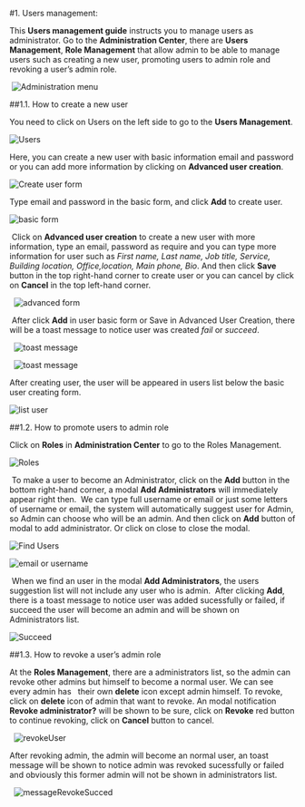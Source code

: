 #1. Users management:

 This **Users management guide** instructs you to manage users as administrator. 
 Go to the **Administration Center**, there are **Users Management**, **Role Management** that allow admin to be able to manage users such as creating a new user, promoting users to admin role and revoking a user’s admin role.
 
  ![Administration menu](images/administrationMenu.png)
 
 ##1.1. How to create a new user
 
  You need to click on Users on the left side to go to the **Users Management**.
 
   ![Users](images/users.png)
 
  Here, you can create a new user with basic information email and password or you can add more information by clicking on **Advanced user creation**.
  
   ![Create user form](images/createUserForm.png)
  
  Type email and password in the basic form, and click **Add** to create user.
   
   ![basic form](images/basicForm.png)
  
  Click on **Advanced user creation** to create a new user with more information, type an email, password as require and you can type more information for user such as *First name, Last name, Job title, Service, Building location, Office,location, Main phone, Bio*. And then click **Save** button in the top right-hand corner to create user or you can cancel by click on **Cancel** in the top left-hand corner.
  
   ![advanced form](images/advancedForm.png)
  
  After click **Add** in user basic form or Save in Advanced User Creation, there will be a toast message to notice user was created *fail* or *succeed*.
  
   ![toast message](images/createUserFailed.png)
   
   ![toast message](images/createUserSucceed.png)
  
  After creating user, the user will be appeared in users list below the basic user creating form.
   
   ![list user](images/listUser.png)

 ##1.2. How to promote users to admin role

  Click on **Roles** in **Administration Center** to go to the Roles Management.

   ![Roles](images/rolesManagement.png)

  To make a user to become an Administrator, click on the **Add** button in the bottom right-hand corner, a modal **Add Administrators** will immediately appear right then. 
  We can type full username or email or just some letters of username or email, the system will automatically suggest user for Admin, so Admin can choose who will be an admin. And then click on **Add** button of modal to add administrator. Or click on close to close the modal.

   ![Find Users](images/findUser.png)

   ![email or username](images/emailOrUsername.png)

  When we find an user in the modal **Add Administrators**, the users suggestion list will not include any user who is admin.
  After clicking **Add**, there is a toast message to notice user was added sucessfully or failed, if succeed the user will become an admin and will be shown on Administrators list.

   ![Succeed](images/messageSucceed.png)

 
 ##1.3. How to revoke a user’s admin role

  At the **Roles Management**, there are a administrators list, so the admin can revoke other admins but himself to become a normal user. We can see every admin has   their own **delete** icon except admin himself. To revoke, click on **delete** icon of admin that want to revoke. An modal notification **Revoke administrator?** will be shown to be sure, click on **Revoke** red button to continue revoking, click on **Cancel** button to cancel.

   ![revokeUser](images/revokeAdmin.png)

  After revoking admin, the admin will become an normal user, an toast message will be shown to notice admin was revoked sucessfully or failed and obviously this former admin will not be shown in administrators list. 
  
   ![messageRevokeSucced](images/messageRevokeSucced.png)


